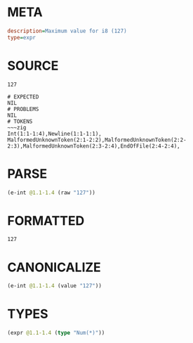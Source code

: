# META
~~~ini
description=Maximum value for i8 (127)
type=expr
~~~
# SOURCE
~~~roc
127
~~~
~~~
# EXPECTED
NIL
# PROBLEMS
NIL
# TOKENS
~~~zig
Int(1:1-1:4),Newline(1:1-1:1),
MalformedUnknownToken(2:1-2:2),MalformedUnknownToken(2:2-2:3),MalformedUnknownToken(2:3-2:4),EndOfFile(2:4-2:4),
~~~
# PARSE
~~~clojure
(e-int @1.1-1.4 (raw "127"))
~~~
# FORMATTED
~~~roc
127
~~~
# CANONICALIZE
~~~clojure
(e-int @1.1-1.4 (value "127"))
~~~
# TYPES
~~~clojure
(expr @1.1-1.4 (type "Num(*)"))
~~~
